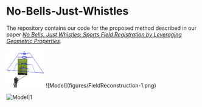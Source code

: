 # No-Bells-Just-Whistles

The repository contains our code for the proposed method described in our paper [*No Bells, Just Whistles: Sports Field Registration by Leveraging Geometric Properties*](https://arxiv.org/abs/2404.08401).


<img src=figures/FieldReconstruction-1.png width="100" height="100">
![Model](figures/FieldReconstruction-1.png)

![Model|1](figures/Pipeline_r.pngj)

